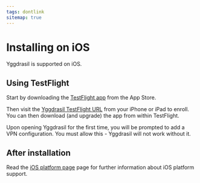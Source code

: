 ```yaml
---
tags: dontlink
sitemap: true
---
```


# Installing on iOS

Yggdrasil is supported on iOS.

## Using TestFlight

Start by downloading the [TestFlight app](https://itunes.apple.com/us/app/testflight/id899247664?mt=8) from the App Store.

Then visit the [Yggdrasil TestFlight URL](https://testflight.apple.com/join/3lNLRNUH) from your iPhone or iPad to enroll. You can then download (and upgrade) the app from within TestFlight.

Upon opening Yggdrasil for the first time, you will be prompted to add a VPN configuration. You must allow this - Yggdrasil will not work without it.

## After installation

Read the [iOS platform page](platform-ios.md) page for further information about
iOS platform support.
